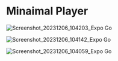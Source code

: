 # Minaimal Player

![Screenshot_20231206_104203_Expo Go](https://github.com/Moonamee/Minaimal-Player/assets/116831065/4772ee6d-b512-43ad-8ddc-6a13f412d04e)

![Screenshot_20231206_104142_Expo Go](https://github.com/Moonamee/Minaimal-Player/assets/116831065/576828ed-b39c-42e5-8b70-4e9fca710d04)

![Screenshot_20231206_104059_Expo Go](https://github.com/Moonamee/Minaimal-Player/assets/116831065/39e36551-4399-465b-862b-49b60e08b36d)


